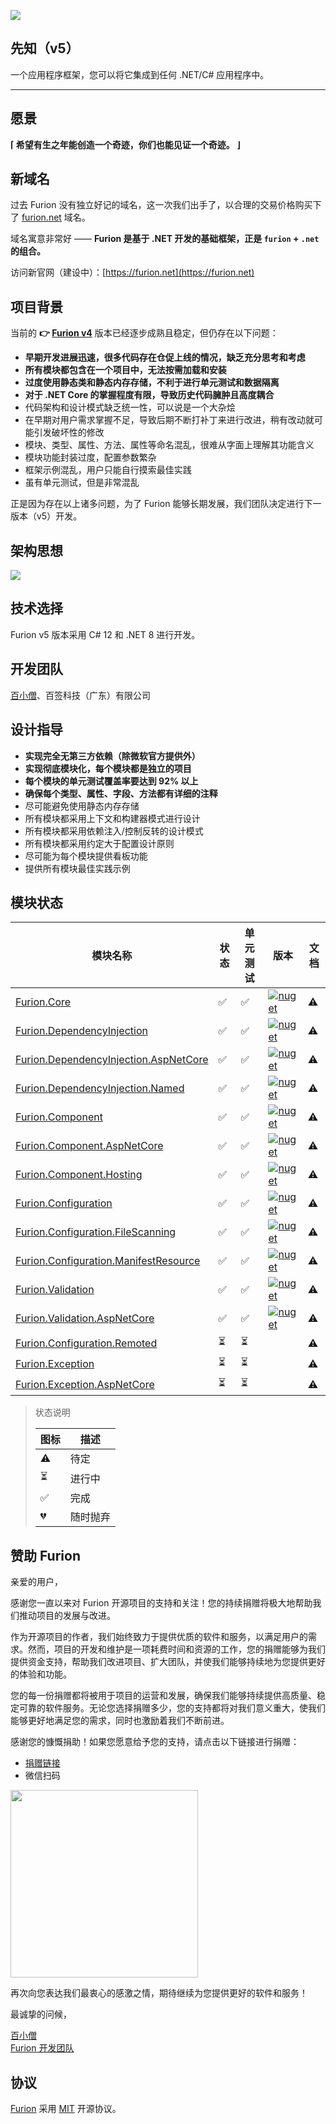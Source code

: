 ![](./assets/joinus.jpeg)

## 先知（v5）

一个应用程序框架，您可以将它集成到任何 .NET/C# 应用程序中。

---

## 愿景

**⌈ 希望有生之年能创造一个奇迹，你们也能见证一个奇迹。 ⌋**

## 新域名

过去 Furion 没有独立好记的域名，这一次我们出手了，以合理的交易价格购买下了 [furion.net](https://furion.net) 域名。

域名寓意非常好 —— **Furion 是基于 .NET 开发的基础框架，正是 `furion` + `.net` 的组合。**

访问新官网（建设中）：[https://furion.net](https://furion.net)

## 项目背景

当前的 **👉 [Furion v4](https://gitee.com/dotnetchina/Furion/tree/v4/)** 版本已经逐步成熟且稳定，但仍存在以下问题：

- **早期开发进展迅速，很多代码存在仓促上线的情况，缺乏充分思考和考虑**
- **所有模块都包含在一个项目中，无法按需加载和安装**
- **过度使用静态类和静态内存存储，不利于进行单元测试和数据隔离**
- **对于 .NET Core 的掌握程度有限，导致历史代码臃肿且高度耦合**
- 代码架构和设计模式缺乏统一性，可以说是一个大杂烩
- 在早期对用户需求掌握不足，导致后期不断打补丁来进行改进，稍有改动就可能引发破坏性的修改
- 模块、类型、属性、方法、属性等命名混乱，很难从字面上理解其功能含义
- 模块功能封装过度，配置参数繁杂
- 框架示例混乱，用户只能自行摸索最佳实践
- 虽有单元测试，但是非常混乱

正是因为存在以上诸多问题，为了 Furion 能够长期发展，我们团队决定进行下一版本（v5）开发。

## 架构思想

![](./assets/banner.jpeg)

## 技术选择

Furion v5 版本采用 C# 12 和 .NET 8 进行开发。

## 开发团队

[百小僧](https://gitee.com/monksoul)、百签科技（广东）有限公司

## 设计指导

- **实现完全无第三方依赖（除微软官方提供外）**
- **实现彻底模块化，每个模块都是独立的项目**
- **每个模块的单元测试覆盖率要达到 92% 以上**
- **确保每个类型、属性、字段、方法都有详细的注释**
- 尽可能避免使用静态内存存储
- 所有模块都采用上下文和构建器模式进行设计
- 所有模块都采用依赖注入/控制反转的设计模式
- 所有模块都采用约定大于配置设计原则
- 尽可能为每个模块提供看板功能
- 提供所有模块最佳实践示例

## 模块状态

| 模块名称                                                                                                                                  | 状态 | 单元测试 | 版本                                                                                                                                                                          | 文档 |
| ----------------------------------------------------------------------------------------------------------------------------------------- | ---- | -------- | ----------------------------------------------------------------------------------------------------------------------------------------------------------------------------- | ---- |
| [Furion.Core](https://gitee.com/dotnetchina/Furion/tree/v5-dev/framework/Furion.Core)                                                     | ✅   | ✅       | [![nuget](https://img.shields.io/nuget/v/Furion.Core.svg?cacheSeconds=10800)](https://www.nuget.org/packages/Furion.Core)                                                     | ⚠️   |
| [Furion.DependencyInjection](https://gitee.com/dotnetchina/Furion/tree/v5-dev/framework/Furion.DependencyInjection)                       | ✅   | ✅       | [![nuget](https://img.shields.io/nuget/v/Furion.DependencyInjection.svg?cacheSeconds=10800)](https://www.nuget.org/packages/Furion.DependencyInjection)                       | ⚠️   |
| [Furion.DependencyInjection.AspNetCore](https://gitee.com/dotnetchina/Furion/tree/v5-dev/framework/Furion.DependencyInjection.AspNetCore) | ✅   | ✅       | [![nuget](https://img.shields.io/nuget/v/Furion.DependencyInjection.AspNetCore.svg?cacheSeconds=10800)](https://www.nuget.org/packages/Furion.DependencyInjection.AspNetCore) | ⚠️   |
| [Furion.DependencyInjection.Named](https://gitee.com/dotnetchina/Furion/tree/v5-dev/framework/Furion.DependencyInjection.Named)           | ✅   | ✅       | [![nuget](https://img.shields.io/nuget/v/Furion.DependencyInjection.Named.svg?cacheSeconds=10800)](https://www.nuget.org/packages/Furion.DependencyInjection.Named)           | ⚠️   |
| [Furion.Component](https://gitee.com/dotnetchina/Furion/tree/v5-dev/framework/Furion.Component)                                           | ✅   | ✅       | [![nuget](https://img.shields.io/nuget/v/Furion.Component.svg?cacheSeconds=10800)](https://www.nuget.org/packages/Furion.Component)                                           | ⚠️   |
| [Furion.Component.AspNetCore](https://gitee.com/dotnetchina/Furion/tree/v5-dev/framework/Furion.Component.AspNetCore)                     | ✅   | ✅       | [![nuget](https://img.shields.io/nuget/v/Furion.Component.AspNetCore.svg?cacheSeconds=10800)](https://www.nuget.org/packages/Furion.Component.AspNetCore)                     | ⚠️   |
| [Furion.Component.Hosting](https://gitee.com/dotnetchina/Furion/tree/v5-dev/framework/Furion.Component.Hosting)                           | ✅   | ✅       | [![nuget](https://img.shields.io/nuget/v/Furion.Component.Hosting.svg?cacheSeconds=10800)](https://www.nuget.org/packages/Furion.Component.Hosting)                           | ⚠️   |
| [Furion.Configuration](https://gitee.com/dotnetchina/Furion/tree/v5-dev/framework/Furion.Configuration)                                   | ✅   | ✅       | [![nuget](https://img.shields.io/nuget/v/Furion.Configuration.svg?cacheSeconds=10800)](https://www.nuget.org/packages/Furion.Configuration)                                   | ⚠️   |
| [Furion.Configuration.FileScanning](https://gitee.com/dotnetchina/Furion/tree/v5-dev/framework/Furion.Configuration.FileScanning)         | ✅   | ✅       | [![nuget](https://img.shields.io/nuget/v/Furion.Configuration.FileScanning.svg?cacheSeconds=10800)](https://www.nuget.org/packages/Furion.Configuration.FileScanning)         | ⚠️   |
| [Furion.Configuration.ManifestResource](https://gitee.com/dotnetchina/Furion/tree/v5-dev/framework/Furion.Configuration.ManifestResource) | ✅   | ✅       | [![nuget](https://img.shields.io/nuget/v/Furion.Configuration.ManifestResource.svg?cacheSeconds=10800)](https://www.nuget.org/packages/Furion.Configuration.ManifestResource) | ⚠️   |
| [Furion.Validation](https://gitee.com/dotnetchina/Furion/tree/v5-dev/framework/Furion.Validation)                                         | ✅   | ✅       | [![nuget](https://img.shields.io/nuget/v/Furion.Validation.svg?cacheSeconds=10800)](https://www.nuget.org/packages/Furion.Validation)                                         | ⚠️   |
| [Furion.Validation.AspNetCore](https://gitee.com/dotnetchina/Furion/tree/v5-dev/framework/Furion.Validation.AspNetCore)                   | ✅   | ✅       | [![nuget](https://img.shields.io/nuget/v/Furion.Validation.AspNetCore.svg?cacheSeconds=10800)](https://www.nuget.org/packages/Furion.Validation.AspNetCore)                   | ⚠️   |
| [Furion.Configuration.Remoted](https://gitee.com/dotnetchina/Furion/tree/v5-dev/framework/Furion.Configuration.Remoted)                   | ⏳   | ⏳       |                                                                                                                                                                               | ⚠️   |
| [Furion.Exception](https://gitee.com/dotnetchina/Furion/tree/v5-dev/framework/Furion.Exception)                                           | ⏳   | ⏳       |                                                                                                                                                                               | ⚠️   |
| [Furion.Exception.AspNetCore](https://gitee.com/dotnetchina/Furion/tree/v5-dev/framework/Furion.Exception.AspNetCore)                     | ⏳   | ⏳       |                                                                                                                                                                               | ⚠️   |

> 状态说明
>
> | 图标 | 描述     |
> | ---- | -------- |
> | ⚠️   | 待定     |
> | ⏳   | 进行中   |
> | ✅   | 完成     |
> | 💔   | 随时抛弃 |

## 赞助 Furion

亲爱的用户，

感谢您一直以来对 Furion 开源项目的支持和关注！您的持续捐赠将极大地帮助我们推动项目的发展与改进。

作为开源项目的作者，我们始终致力于提供优质的软件和服务，以满足用户的需求。然而，项目的开发和维护是一项耗费时间和资源的工作，您的捐赠能够为我们提供资金支持，帮助我们改进项目、扩大团队，并使我们能够持续地为您提供更好的体验和功能。

您的每一份捐赠都将被用于项目的运营和发展，确保我们能够持续提供高质量、稳定可靠的软件服务。无论您选择捐赠多少，您的支持都将对我们意义重大，使我们能够更好地满足您的需求，同时也激励着我们不断前进。

感谢您的慷慨捐助！如果您愿意给予您的支持，请点击以下链接进行捐赠：

- [捐赠链接](http://furion.baiqian.ltd/docs/donate)
- 微信扫码

<img src="./assets/support.png" width="300" />

<br />

再次向您表达我们最衷心的感激之情，期待继续为您提供更好的软件和服务！

最诚挚的问候，

[百小僧](https://gitee.com/monksoul)
<br />
[Furion 开发团队](https://furion.net/)

## 协议

[Furion](https://gitee.com/dotnetchina/Furion/tree/v5-dev/) 采用 [MIT](https://gitee.com/dotnetchina/Furion/blob/v5-dev/许可证) 开源协议。
